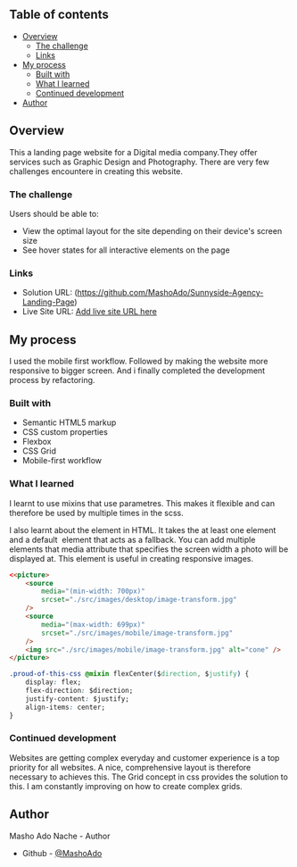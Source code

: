 ## Table of contents

- [Overview](#overview)
  - [The challenge](#the-challenge)
  - [Links](#links)
- [My process](#my-process)
  - [Built with](#built-with)
  - [What I learned](#what-i-learned)
  - [Continued development](#continued-development)
- [Author](#author)

## Overview

This a landing page website for a Digital media company.They offer services such as Graphic Design and Photography. There are very few challenges encountere in creating this website.

### The challenge

Users should be able to:

- View the optimal layout for the site depending on their device's screen size
- See hover states for all interactive elements on the page

### Links

- Solution URL: (https://github.com/MashoAdo/Sunnyside-Agency-Landing-Page)
- Live Site URL: [Add live site URL here](https://your-live-site-url.com)

## My process

I used the mobile first workflow. Followed by making the website more responsive to bigger screen. And i finally completed the development process by refactoring.

### Built with

- Semantic HTML5 markup
- CSS custom properties
- Flexbox
- CSS Grid
- Mobile-first workflow

### What I learned

I learnt to use mixins that use parametres. This makes it flexible and can therefore be used by multiple times in the scss.

I also learnt about the <picture> element in HTML. It takes the at least one <source> element and a default <img> element that acts as a fallback.
You can add multiple <source> elements that media attribute that specifies the screen width a photo will be displayed at. This element is useful in creating responsive images.

```html
<<picture>
	<source
		media="(min-width: 700px)"
		srcset="./src/images/desktop/image-transform.jpg"
	/>
	<source
		media="(max-width: 699px)"
		srcset="./src/images/mobile/image-transform.jpg"
	/>
	<img src="./src/images/mobile/image-transform.jpg" alt="cone" />
</picture>
```

```css
.proud-of-this-css @mixin flexCenter($direction, $justify) {
	display: flex;
	flex-direction: $direction;
	justify-content: $justify;
	align-items: center;
}
```

### Continued development

Websites are getting complex everyday and customer experience is a top priority for all websites. A nice, comprehensive layout is therefore necessary to achieves this. The Grid concept in css provides the solution to this. I am constantly improving on how to create complex grids.

## Author

Masho Ado Nache - Author

- Github - [@MashoAdo](https://github.com/MashoAdo)
